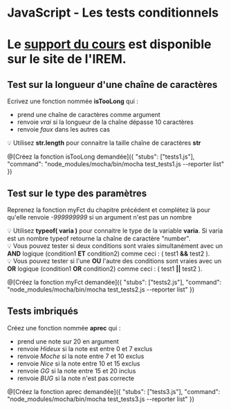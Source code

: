 # JavaScript - Les tests conditionnels

# Le [support du cours](http://ens-info.irem.univ-mrs.fr/wp-content/uploads/05_javascript_debut.pdf) est disponible sur le site de l'IREM.  

## Test sur la longueur d'une chaîne de caractères

Ecrivez une fonction nommée __isTooLong__ qui :
- prend une chaîne de caractères comme argument
- renvoie *vrai* si la longueur de la chaîne dépasse 10 caractères
- renvoie *faux* dans les autres cas

💡 Utilisez __str.length__ pour connaitre la taille chaîne de caractères __str__

@[Créez la fonction isTooLong demandée]({ "stubs": ["tests1.js"], "command": "node_modules/mocha/bin/mocha test_tests1.js --reporter list" })

## Test sur le type des paramètres

Reprenez la fonction myFct du chapitre précédent et complétez là pour qu'elle renvoie *-999999999* si un argument n'est pas un nombre

💡 Utilisez __typeof( varia )__ pour connaitre le type de la variable __varia__. Si varia est un nombre typeof retourne la chaîne de caractère "number".  
💡 Vous pouvez tester si deux conditions sont vraies simultanément avec un __AND__ logique (condition1 __ET__ condition2) comme ceci : ( test1 __&&__ test2 ).  
💡 Vous pouvez tester si l'une __OU__ l'autre des conditions sont vraies avec un __OR__ logique (condition1 __OR__ condition2) comme ceci : ( test1 __||__ test2 ).

@[Créez la fonction myFct demandée]({ "stubs": ["tests2.js"], "command": "node_modules/mocha/bin/mocha test_tests2.js --reporter list" })

## Tests imbriqués

Créez une fonction nommée __aprec__ qui :
- prend une note sur 20 en argument
- renvoie _Hideux_ si la note est entre 0 et 7 exclus
- renvoie _Moche_ si la note entre 7 et 10 exclus
- renvoie _Nice_ si la note entre 10 et 15 exclus
- renvoie _GG_ si la note entre 15 et 20 inclus
- renvoie _BUG_ si la note n'est pas correcte

@[Créez la fonction aprec demandée]({ "stubs": ["tests3.js"], "command": "node_modules/mocha/bin/mocha test_tests3.js --reporter list" })

